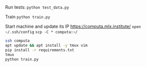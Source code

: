 Run tests:
`python test_data.py`

Train
`python train.py`

Start machine and update its IP https://computa.mlx.institute/
`open ~/.ssh/config`
`scp -C * computa:~/`

```bash
ssh computa
apt update && apt install -y tmux vim
pip install -r requirements.txt
tmux
python train.py
```

